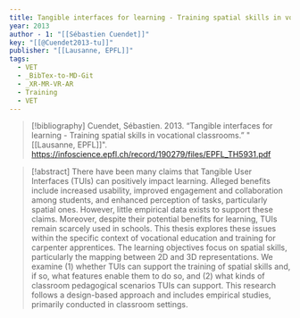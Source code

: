 ```yaml
---
title: Tangible interfaces for learning - Training spatial skills in vocational classrooms
year: 2013
author - 1: "[[Sébastien Cuendet]]"
key: "[[@Cuendet2013-tu]]"
publisher: "[[Lausanne, EPFL]]"
tags:
  - VET
  - _BibTex-to-MD-Git
  - _XR-MR-VR-AR
  - Training
  - VET
---
```


> [!bibliography]
> Cuendet, Sébastien. 2013. “Tangible interfaces for learning - Training spatial skills in vocational classrooms.” "[[Lausanne, EPFL]]". https://infoscience.epfl.ch/record/190279/files/EPFL_TH5931.pdf

> [!abstract]
> There have been many claims that Tangible User Interfaces (TUIs) can positively impact learning. Alleged benefits include increased usability, improved engagement and collaboration among students, and enhanced perception of tasks, particularly spatial ones. However, little empirical data exists to support these claims. Moreover, despite their potential benefits for learning, TUIs remain scarcely used in schools. This thesis explores these issues within the specific context of vocational education and training for carpenter apprentices. The learning objectives focus on spatial skills, particularly the mapping between 2D and 3D representations. We examine (1) whether TUIs can support the training of spatial skills and, if so, what features enable them to do so, and (2) what kinds of classroom pedagogical scenarios TUIs can support. This research follows a design-based approach and includes empirical studies, primarily conducted in classroom settings.